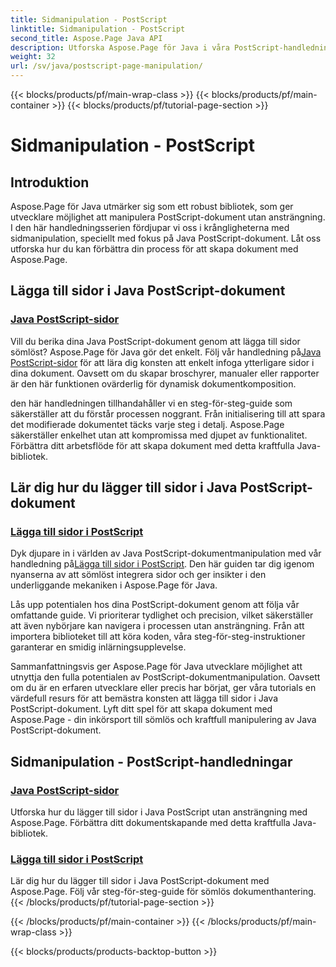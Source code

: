 ```yaml
---
title: Sidmanipulation - PostScript
linktitle: Sidmanipulation - PostScript
second_title: Aspose.Page Java API
description: Utforska Aspose.Page för Java i våra PostScript-handledningar. Lägg enkelt till sidor i dina Java PostScript-dokument med steg-för-steg-vägledning för sömlös manipulation.
weight: 32
url: /sv/java/postscript-page-manipulation/
---
```


{{< blocks/products/pf/main-wrap-class >}}
{{< blocks/products/pf/main-container >}}
{{< blocks/products/pf/tutorial-page-section >}}

# Sidmanipulation - PostScript


## Introduktion

Aspose.Page för Java utmärker sig som ett robust bibliotek, som ger utvecklare möjlighet att manipulera PostScript-dokument utan ansträngning. I den här handledningsserien fördjupar vi oss i krångligheterna med sidmanipulation, speciellt med fokus på Java PostScript-dokument. Låt oss utforska hur du kan förbättra din process för att skapa dokument med Aspose.Page.

## Lägga till sidor i Java PostScript-dokument

### [Java PostScript-sidor](./add-pages1/)

 Vill du berika dina Java PostScript-dokument genom att lägga till sidor sömlöst? Aspose.Page för Java gör det enkelt. Följ vår handledning på[Java PostScript-sidor](./add-pages1/) för att lära dig konsten att enkelt infoga ytterligare sidor i dina dokument. Oavsett om du skapar broschyrer, manualer eller rapporter är den här funktionen ovärderlig för dynamisk dokumentkomposition.

den här handledningen tillhandahåller vi en steg-för-steg-guide som säkerställer att du förstår processen noggrant. Från initialisering till att spara det modifierade dokumentet täcks varje steg i detalj. Aspose.Page säkerställer enkelhet utan att kompromissa med djupet av funktionalitet. Förbättra ditt arbetsflöde för att skapa dokument med detta kraftfulla Java-bibliotek.

## Lär dig hur du lägger till sidor i Java PostScript-dokument

### [Lägga till sidor i PostScript](./add-pages2/)

 Dyk djupare in i världen av Java PostScript-dokumentmanipulation med vår handledning på[Lägga till sidor i PostScript](./add-pages2/). Den här guiden tar dig igenom nyanserna av att sömlöst integrera sidor och ger insikter i den underliggande mekaniken i Aspose.Page för Java.

Lås upp potentialen hos dina PostScript-dokument genom att följa vår omfattande guide. Vi prioriterar tydlighet och precision, vilket säkerställer att även nybörjare kan navigera i processen utan ansträngning. Från att importera biblioteket till att köra koden, våra steg-för-steg-instruktioner garanterar en smidig inlärningsupplevelse.

Sammanfattningsvis ger Aspose.Page för Java utvecklare möjlighet att utnyttja den fulla potentialen av PostScript-dokumentmanipulation. Oavsett om du är en erfaren utvecklare eller precis har börjat, ger våra tutorials en värdefull resurs för att bemästra konsten att lägga till sidor i Java PostScript-dokument. Lyft ditt spel för att skapa dokument med Aspose.Page - din inkörsport till sömlös och kraftfull manipulering av Java PostScript-dokument.
## Sidmanipulation - PostScript-handledningar
### [Java PostScript-sidor](./add-pages1/)
Utforska hur du lägger till sidor i Java PostScript utan ansträngning med Aspose.Page. Förbättra ditt dokumentskapande med detta kraftfulla Java-bibliotek.
### [Lägga till sidor i PostScript](./add-pages2/)
Lär dig hur du lägger till sidor i Java PostScript-dokument med Aspose.Page. Följ vår steg-för-steg-guide för sömlös dokumenthantering.
{{< /blocks/products/pf/tutorial-page-section >}}

{{< /blocks/products/pf/main-container >}}
{{< /blocks/products/pf/main-wrap-class >}}

{{< blocks/products/products-backtop-button >}}
